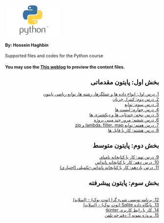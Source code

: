 <img src="images/Python-logo.png" alt="Diffrent perspective of objects." width="180" height="100" >

#### By: Hossein Haghbin

Supported files and codes for the Python course

#### You may use the [This weblog](https://haghbinh.github.io/Python-Course/) to preview the content files.
<h2 style="text-align: justify; direction:rtl">   
بخش اول: پایتون مقدماتی
</h2>

<div dir=rtl>
<a href="https://github.com/haghbinh/Python-Course/blob/master/Note%20Books/sec1_basic%20data%20types%20and%20operators.ipynb" target="_blank">
  1. درس اول: انواع داده ها و عملگرها، رشته ها، توابع ریاضی پایتون 
</a> <br>
<div dir=rtl>
<a href="https://github.com/haghbinh/Python-Course/blob/master/Note%20Books/sec2_Control%20flow.ipynb" target="_blank">
  2. درس دوم: کنترل جریان 
</a> <br> 
<div dir=rtl>
<a href="https://github.com/haghbinh/Python-Course/blob/master/Note%20Books/sec3_functions.ipynb" target="_blank">
  3. درس سوم: توابع 
</a> <br> 
<div dir=rtl>
<a href="https://github.com/haghbinh/Python-Course/blob/master/Note%20Books/sec4_lists.ipynb" target="_blank">
  4. درس چهارم: لیست ها 
</a> <br> 
<div dir=rtl>
<a href="https://github.com/haghbinh/Python-Course/blob/master/Note%20Books/sec5_tuples%20and%20dictionaries.ipynb" target="_blank">
  5. درس پنجم: چندتایی ها و دیکشنری ها 
</a> <br> 
<a href="https://github.com/haghbinh/Python-Course/blob/master/Note%20Books/sec6_projects%20review.ipynb" target="_blank">
6. درس  ششم: مرور چند مینی پروژه 
</a> <br> 
<a href="https://github.com/haghbinh/Python-Course/blob/master/Note%20Books/sec7_lambda_filter_map_zip.ipynb" target="_blank">
7. درس  هفتم: توابع lambda، filter، map و zip  
</a> <br> 
<a href="https://github.com/haghbinh/Python-Course/blob/master/Note%20Books/sec8_files.ipynb" target="_blank">
8. درس  هشتم: کار با فایل ها 
</a> <br>

<h2 style="text-align: justify; direction:rtl">   
بخش دوم: پایتون متوسط
</h2>

<a href="https://github.com/haghbinh/Python-Course/blob/master/Note%20Books/sec9_NumPy.ipynb" target="_blank">
9. درس  نهم: کار با کتابخانه نامپای 
</a> <br>

<a href="https://github.com/haghbinh/Python-Course/blob/master/Note%20Books/sec10_Pandas.ipynb" target="_blank">
10. درس  دهم: کار با کتابخانه پانداس 
</a> <br>

<a href="https://github.com/haghbinh/Python-Course/blob/master/Note%20Books/sec11_Pandas_Merge_Join_Concatenate.ipynb" target="_blank">
11. درس  یازدهم: کار با کتابخانه پانداس-تکمیلی (اختیاری) 
</a> <br>
  
<h2 style="text-align: justify; direction:rtl">   
بخش سوم: پایتون پیشرفته
</h2>

<br>
<a href="https://github.com/haghbinh/Python-Course/blob/master/Note%20Books/sec12_OOP.ipynb" target="_blank">
12. برنامه نویسی شیء گرا (نوت بوک) -
</a> 
<a href="https://github.com/haghbinh/Python-Course/blob/master/slides/OOP.pdf" target="_blank">
(اسلاید) 
</a>
<br>
<a href="https://github.com/haghbinh/Python-Course/blob/master/Note%20Books/sec13_DB.ipynb" target="_blank">
13. پایگاه داده Sqlite (نوت بوک) -
</a> 
<a href="https://github.com/haghbinh/Python-Course/blob/master/slides/DB.pdf" target="_blank">
(اسلاید) 
</a>
<br>

<a href="https://github.com/haghbinh/Python-Course/blob/master/Note%20Books/sec14_TKinter.ipynb" target="_blank">
14. کار با رابط کاربری tkinter 
</a> <br>

 <a href="[https://github.com/haghbinh/Python-Course/blob/master/Note%20Books/sec14_TKinter.ipynb](https://github.com/haghbinh/Python-Course/tree/master/sample%20projects/Phone_book)" >
15. پروژه نمونه 1: دفترچه تلفن
  </a> <br>
